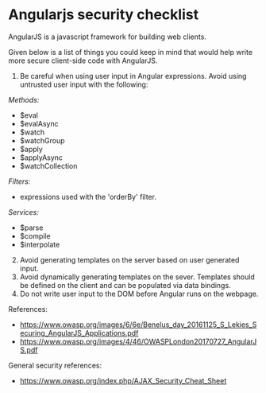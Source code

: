 # Angularjs security checklist

AngularJS is a javascript framework for building web clients.

Given below is a list of things you could keep in mind that would help write more secure client-side code with AngularJS.

1. Be careful when using user input in  Angular expressions. Avoid using untrusted user input with the following:

*Methods:*
- $eval
- $evalAsync
- $watch
- $watchGroup
- $apply
- $applyAsync
- $watchCollection

*Filters:*
- expressions used with the 'orderBy' filter.

*Services:*
- $parse
- $compile
- $interpolate


2. Avoid generating templates on the server based on user generated input.
3. Avoid dynamically generating templates on the sever. Templates should be defined on the client and can be populated via data bindings.
4. Do not write user input to the DOM before Angular runs on the webpage.



References:
- https://www.owasp.org/images/6/6e/Benelus_day_20161125_S_Lekies_Securing_AngularJS_Applications.pdf
- https://www.owasp.org/images/4/46/OWASPLondon20170727_AngularJS.pdf

General security references:
- https://www.owasp.org/index.php/AJAX_Security_Cheat_Sheet

